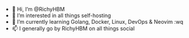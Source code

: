 - 👋 Hi, I’m @RichyHBM
- 👀 I’m interested in all things self-hosting
- 🌱 I’m currently learning Golang, Docker, Linux, DevOps & Neovim :wq
- 📫 I generally go by RichyHBM on all things social

<!---
RichyHBM/RichyHBM is a ✨ special ✨ repository because its `README.md` (this file) appears on your GitHub profile.
You can click the Preview link to take a look at your changes.
--->
